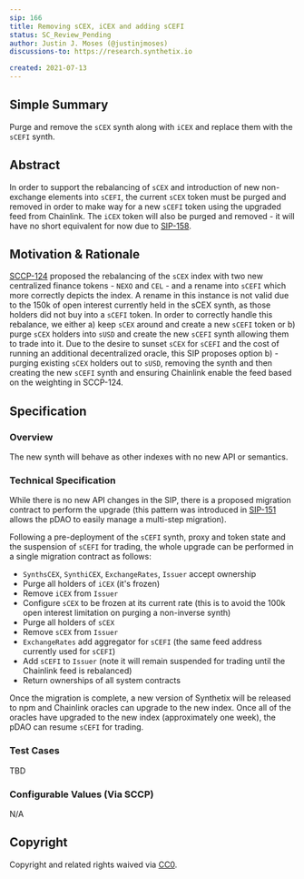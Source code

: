 ```yaml
---
sip: 166
title: Removing sCEX, iCEX and adding sCEFI
status: SC_Review_Pending
author: Justin J. Moses (@justinjmoses)
discussions-to: https://research.synthetix.io

created: 2021-07-13
---
```


## Simple Summary

<!--"If you can't explain it simply, you don't understand it well enough." Simply describe the outcome the proposed changes intends to achieve. This should be non-technical and accessible to a casual community member.-->

Purge and remove the `sCEX` synth along with `iCEX` and replace them with the `sCEFI` synth.

## Abstract

In order to support the rebalancing of `sCEX` and introduction of new non-exchange elements into `sCEFI`, the current `sCEX` token must be purged and removed in order to make way for a new `sCEFI` token using the upgraded feed from Chainlink. The `iCEX` token will also be purged and removed - it will have no short equivalent for now due to [SIP-158](./sip-158.md).

## Motivation & Rationale

<!--This is the problem statement. This is the *why* of the SIP. It should clearly explain *why* the current state of the protocol is inadequate.  It is critical that you explain *why* the change is needed, if the SIP proposes changing how something is calculated, you must address *why* the current calculation is innaccurate or wrong. This is not the place to describe how the SIP will address the issue!-->

[SCCP-124](../SCCP/sccp-124.md) proposed the rebalancing of the `sCEX` index with two new centralized finance tokens - `NEXO` and `CEL` - and a rename into `sCEFI` which more correctly depicts the index. A rename in this instance is not valid due to the 150k of open interest currently held in the sCEX synth, as those holders did not buy into a `sCEFI` token. In order to correctly handle this rebalance, we either a) keep `sCEX` around and create a new `sCEFI` token or b) purge `sCEX` holders into `sUSD` and create the new `sCEFI` synth allowing them to trade into it. Due to the desire to sunset `sCEX` for `sCEFI` and the cost of running an additional decentralized oracle, this SIP proposes option b) - purging existing `sCEX` holders out to `sUSD`, removing the synth and then creating the new `sCEFI` synth and ensuring Chainlink enable the feed based on the weighting in SCCP-124.

## Specification

<!--The specification should describe the syntax and semantics of any new feature, there are five sections
1. Overview
2. Rationale
3. Technical Specification
4. Test Cases
5. Configurable Values
-->

### Overview

The new synth will behave as other indexes with no new API or semantics.

### Technical Specification

<!--The technical specification should outline the public API of the changes proposed. That is, changes to any of the interfaces Synthetix currently exposes or the creations of new ones.-->

While there is no new API changes in the SIP, there is a proposed migration contract to perform the upgrade (this pattern was introduced in [SIP-151](./sip-151.md) allows the pDAO to easily manage a multi-step migration).

Following a pre-deployment of the `sCEFI` synth, proxy and token state and the suspension of `sCEFI` for trading, the whole upgrade can be performed in a single migration contract as follows:

- `SynthsCEX`, `SynthiCEX`, `ExchangeRates`, `Issuer` accept ownership
- Purge all holders of `iCEX` (it's frozen)
- Remove `iCEX` from `Issuer`
- Configure `sCEX` to be frozen at its current rate (this is to avoid the 100k open interest limitation on purging a non-inverse synth)
- Purge all holders of `sCEX`
- Remove `sCEX` from `Issuer`
- `ExchangeRates` add aggregator for `sCEFI` (the same feed address currently used for `sCEFI`)
- Add `sCEFI` to `Issuer` (note it will remain suspended for trading until the Chainlink feed is rebalanced)
- Return ownerships of all system contracts

Once the migration is complete, a new version of Synthetix will be released to npm and Chainlink oracles can upgrade to the new index. Once all of the oracles have upgraded to the new index (approximately one week), the pDAO can resume `sCEFI` for trading.

### Test Cases

<!--Test cases for an implementation are mandatory for SIPs but can be included with the implementation..-->

TBD

### Configurable Values (Via SCCP)

<!--Please list all values configurable via SCCP under this implementation.-->

N/A

## Copyright

Copyright and related rights waived via [CC0](https://creativecommons.org/publicdomain/zero/1.0/).
